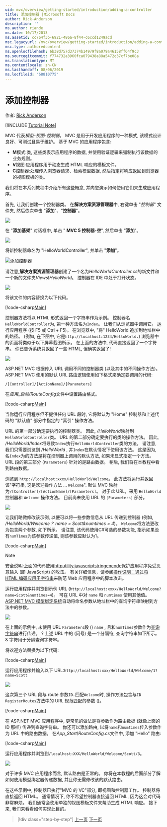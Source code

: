 ```yaml
---
uid: mvc/overview/getting-started/introduction/adding-a-controller
title: 添加控制器 |Microsoft Docs
author: Rick-Anderson
description: ''
ms.author: riande
ms.date: 10/17/2013
ms.assetid: cc764f3b-6921-486a-8f44-c6ccd1249acd
msc.legacyurl: /mvc/overview/getting-started/introduction/adding-a-controller
msc.type: authoredcontent
ms.openlocfilehash: 6b38d757d37374b14979f8a079a46158ff64f9c3
ms.sourcegitcommit: f774732a3960fca079438a88a5472c37cf7be08a
ms.translationtype: MT
ms.contentlocale: zh-CN
ms.lasthandoff: 08/06/2019
ms.locfileid: "68810775"
---
```

# <a name="adding-a-controller"></a>添加控制器

作者: [Rick Anderson]((https://twitter.com/RickAndMSFT))

[!INCLUDE [Tutorial Note](sample/code-location.md)]

MVC 代表*模型-视图-控制器*。 MVC 是用于开发应用程序的一种模式, 该模式设计良好、可测试且易于维护。 基于 MVC 的应用程序包含:

- **M**模式:类, 这些类表示应用程序的数据, 并使用验证逻辑来强制执行该数据的业务规则。
- **V**视图:应用程序用于动态生成 HTML 响应的模板文件。
- **C**控制器:处理传入浏览器请求、检索模型数据, 然后指定将响应返回到浏览器的视图模板的类。

我们将在本系列教程中介绍所有这些概念, 并向您演示如何使用它们来生成应用程序。

首先, 让我们创建一个控制器类。 在**解决方案资源管理器**中, 右键单击 "*控制器*" 文件夹, 然后依次单击 "**添加**"、"**控制器**"。

![](adding-a-controller/_static/image1.png)

在 "**添加基架**" 对话框中, 单击 " **MVC 5 控制器-空**", 然后单击 "**添加**"。

![](adding-a-controller/_static/image2.png)  

将新控制器命名为 "HelloWorldController", 并单击 "**添加**"。

![添加控制器](adding-a-controller/_static/image3.png)

请注意,**解决方案资源管理器**创建了一个名为*HelloWorldController.cs*的新文件和一个新的文件夹*Views\HelloWorld*。 控制器在 IDE 中处于打开状态。

![](adding-a-controller/_static/image4.png)

将该文件的内容替换为以下代码。

[!code-csharp[Main](adding-a-controller/samples/sample1.cs)]

控制器方法将以 HTML 形式返回一个字符串作为示例。 控制器名`HelloWorldController`为, 第一种方法名为`Index`。 让我们从浏览器中调用它。 运行应用程序 (按 F5 或 Ctrl + F5)。 在浏览器中, &quot;将&quot; HelloWorld 追加到地址栏中的路径。 (例如, 在下图中, 它是`http://localhost:1234/HelloWorld.`) 浏览器中的页面将类似于以下屏幕截图所示。 在上面的方法中, 代码直接返回了一个字符串。 你已告诉系统只返回了一些 HTML, 但确实返回了!

![](adding-a-controller/_static/image5.png)

ASP.NET MVC 根据传入 URL 调用不同的控制器类 (以及其中的不同操作方法)。 ASP.NET MVC 使用的默认 URL 路由逻辑使用如下格式来确定要调用的代码:

`/[Controller]/[ActionName]/[Parameters]`

在*应用\_启动/RouteConfig*文件中设置路由格式。

[!code-csharp[Main](adding-a-controller/samples/sample2.cs?highlight=7-8)]

当你运行应用程序但不提供任何 URL 段时, 它将默认为 "Home" 控制器和上述代码的 "默认值" 部分中指定的 "索引" 操作方法。

URL 的第一部分确定要执行的控制器类。 因此, */HelloWorld*映射到`HelloWorldController`类。 URL 的第二部分确定要执行的类的操作方法。 因此, */HelloWorld/Index*将导致`Index`执行`HelloWorldController`类的方法。 请注意, 我们只需要浏览到 */HelloWorld* , 并`Index`在默认情况下使用该方法。 这是因为, 名`Index`为的方法是将在控制器上调用的默认方法, 如果未显式指定一个方法。 URL 段的第三部分 (`Parameters`) 针对的是路由数据。 稍后, 我们将在本教程中看到路由数据。

浏览到 `http://localhost:xxxx/HelloWorld/Welcome`。 此方法将运行并返回该&quot;字符串, 这是欢迎操作方法 ... `Welcome`&quot;. 默认 MVC 映射为`/[Controller]/[ActionName]/[Parameters]`。 对于此 URL，采用 `HelloWorld` 控制器和 `Welcome` 操作方法。 目前尚未使用 URL 的 `[Parameters]` 部分。

![](adding-a-controller/_static/image6.png)

让我们略微修改该示例, 以便可以将一些参数信息从 URL 传递到控制器 (例如, */HelloWorld/Welcome？ name = Scott&amp;numtimes = 4*)。 `Welcome`将方法更改为包含两个参数, 如下所示。 请注意, 该代码使用C#可选的参数功能, 指示如果没有`numTimes`为该参数传递值, 则该参数应默认为1。

[!code-csharp[Main](adding-a-controller/samples/sample3.cs)]

> [!NOTE]
> 安全说明:上面的代码使用[httputility.javascriptstringencode](https://msdn.microsoft.com/library/ee360286(v=vs.110).aspx)保护应用程序免受恶意输入 (即 JavaScript) 的攻击。 有关详细信息，请参阅[操作说明：通过将 HTML 编码应用于字符串](https://msdn.microsoft.com/library/a2a4yykt(v=vs.100).aspx)来防范 Web 应用程序中的脚本攻击。

 运行应用程序并浏览到示例 URL (`http://localhost:xxxx/HelloWorld/Welcome?name=Scott&numtimes=4`)。 可在 URL 中对 `name` 和 `numtimes` 使用其他值。 [ASP.NET MVC 模型绑定系统](http://odetocode.com/Blogs/scott/archive/2009/04/27/6-tips-for-asp-net-mvc-model-binding.aspx)自动将命名参数从地址栏中的查询字符串映射到方法中的参数。

![](adding-a-controller/_static/image7.png)

在上面的示例中, 未使用 URL `Parameters`段 () `name` , 且和`numTimes`参数作为[查询字符串](http://en.wikipedia.org/wiki/Query_string)进行传递。 ? 上述 URL 中的 (问号) 是一个分隔符, 查询字符串如下所示。 &amp; 字符用于分隔查询字符串。

将欢迎方法替换为以下代码:

[!code-csharp[Main](adding-a-controller/samples/sample4.cs)]

运行应用程序并输入以下 URL:`http://localhost:xxx/HelloWorld/Welcome/1?name=Scott`

![](adding-a-controller/_static/image8.png)

这次第三个 URL 段与 route 参数`ID.`匹配`Welcome`时, 操作方法包含与`ID` `RegisterRoutes`方法中的 URL 规范匹配的参数 ()。

[!code-csharp[Main](adding-a-controller/samples/sample5.cs?highlight=7)]

在 ASP.NET MVC 应用程序中, 更常见的做法是将参数作为路由数据 (就像上面的 ID 那样) 传递到查询字符串。 你还可以添加路由, 以将`name`和`numtimes`传入参数作为 URL 中的路由数据。 在*App\_Start\RouteConfig.cs*文件中, 添加 "Hello" 路由:

[!code-csharp[Main](adding-a-controller/samples/sample6.cs?highlight=13-16)]

运行应用程序并浏览到`/localhost:XXX/HelloWorld/Welcome/Scott/3`。

![](adding-a-controller/_static/image9.png)

对于许多 MVC 应用程序而言, 默认路由是正常的。 你将在本教程的后面部分了解如何使用模型绑定器传递数据, 并且你无需修改该的默认路由。

在这些示例中, 控制器已执行&quot;MVC 的 VC&quot;部分, 即视图和控制器工作。 控制器将直接返回 HTML。 通常情况下, 你不希望控制器直接返回 HTML, 因为这会对代码非常麻烦。 我们通常会使用单独的视图模板文件来帮助生成 HTML 响应。 接下来, 我们来看看如何实现此目的。

> [!div class="step-by-step"]
> [上一页](getting-started.md)
> [下一页](adding-a-view.md)

